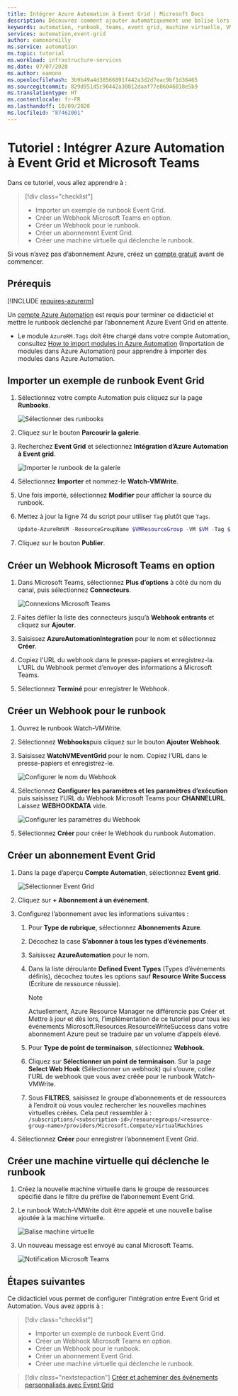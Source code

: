 ```yaml
---
title: Intégrer Azure Automation à Event Grid | Microsoft Docs
description: Découvrez comment ajouter automatiquement une balise lors de la création d’une nouvelle machine virtuelle et envoyer une notification à Microsoft Teams.
keywords: automation, runbook, teams, event grid, machine virtuelle, VM
services: automation,event-grid
author: eamonoreilly
ms.service: automation
ms.topic: tutorial
ms.workload: infrastructure-services
ms.date: 07/07/2020
ms.author: eamono
ms.openlocfilehash: 3b9b49a4d38566891f442a3d2d7eac9bf1d36465
ms.sourcegitcommit: 829d951d5c90442a38012daaf77e86046018e5b9
ms.translationtype: HT
ms.contentlocale: fr-FR
ms.lasthandoff: 10/09/2020
ms.locfileid: "87462001"
---
```

# <a name="tutorial-integrate-azure-automation-with-event-grid-and-microsoft-teams"></a>Tutoriel : Intégrer Azure Automation à Event Grid et Microsoft Teams

Dans ce tutoriel, vous allez apprendre à :

> [!div class="checklist"]
> * Importer un exemple de runbook Event Grid.
> * Créer un Webhook Microsoft Teams en option.
> * Créer un Webhook pour le runbook.
> * Créer un abonnement Event Grid.
> * Créer une machine virtuelle qui déclenche le runbook.

Si vous n’avez pas d’abonnement Azure, créez un [compte gratuit](https://azure.microsoft.com/free/?WT.mc_id=A261C142F) avant de commencer.

## <a name="prerequisites"></a>Prérequis

[!INCLUDE [requires-azurerm](../../includes/requires-azurerm.md)]

Un [compte Azure Automation](../automation/index.yml) est requis pour terminer ce didacticiel et mettre le runbook déclenché par l’abonnement Azure Event Grid en attente.

* Le module `AzureRM.Tags` doit être chargé dans votre compte Automation, consultez [How to import modules in Azure Automation](../automation/automation-update-azure-modules.md) (Importation de modules dans Azure Automation) pour apprendre à importer des modules dans Azure Automation.

## <a name="import-an-event-grid-sample-runbook"></a>Importer un exemple de runbook Event Grid

1. Sélectionnez votre compte Automation puis cliquez sur la page **Runbooks**.

   ![Sélectionner des runbooks](./media/ensure-tags-exists-on-new-virtual-machines/select-runbooks.png)

2. Cliquez sur le bouton **Parcourir la galerie**.

3. Recherchez **Event Grid** et sélectionnez **Intégration d’Azure Automation à Event grid**.

    ![Importer le runbook de la galerie](media/ensure-tags-exists-on-new-virtual-machines/gallery-event-grid.png)

4. Sélectionnez **Importer** et nommez-le **Watch-VMWrite**.

5. Une fois importé, sélectionnez **Modifier** pour afficher la source du runbook. 
6. Mettez à jour la ligne 74 du script pour utiliser `Tag` plutôt que `Tags`.

    ```powershell
    Update-AzureRmVM -ResourceGroupName $VMResourceGroup -VM $VM -Tag $Tag | Write-Verbose
    ```
7. Cliquez sur le bouton **Publier**.

## <a name="create-an-optional-microsoft-teams-webhook"></a>Créer un Webhook Microsoft Teams en option

1. Dans Microsoft Teams, sélectionnez **Plus d’options** à côté du nom du canal, puis sélectionnez **Connecteurs**.

    ![Connexions Microsoft Teams](media/ensure-tags-exists-on-new-virtual-machines/teams-webhook.png)

2. Faites défiler la liste des connecteurs jusqu’à **Webhook entrants** et cliquez sur **Ajouter**.

3. Saisissez **AzureAutomationIntegration** pour le nom et sélectionnez **Créer**.

4. Copiez l'URL du webhook dans le presse-papiers et enregistrez-la. L’URL du Webhook permet d’envoyer des informations à Microsoft Teams.

5. Sélectionnez **Terminé** pour enregistrer le Webhook.

## <a name="create-a-webhook-for-the-runbook"></a>Créer un Webhook pour le runbook

1. Ouvrez le runbook Watch-VMWrite.

2. Sélectionnez **Webhooks**puis cliquez sur le bouton **Ajouter Webhook**.

3. Saisissez **WatchVMEventGrid** pour le nom. Copiez l’URL dans le presse-papiers et enregistrez-le.

    ![Configurer le nom du Webhook](media/ensure-tags-exists-on-new-virtual-machines/copy-url.png)

4. Sélectionnez **Configurer les paramètres et les paramètres d’exécution** puis saisissez l’URL du Webhook Microsoft Teams pour **CHANNELURL**. Laissez **WEBHOOKDATA** vide.

    ![Configurer les paramètres du Webhook](media/ensure-tags-exists-on-new-virtual-machines/configure-webhook-parameters.png)

5. Sélectionnez **Créer** pour créer le Webhook du runbook Automation.

## <a name="create-an-event-grid-subscription"></a>Créer un abonnement Event Grid

1. Dans la page d’aperçu **Compte Automation**, sélectionnez **Event grid**.

    ![Sélectionner Event Grid](media/ensure-tags-exists-on-new-virtual-machines/select-event-grid.png)

2. Cliquez sur **+ Abonnement à un événement**.

3. Configurez l’abonnement avec les informations suivantes :
    1. Pour **Type de rubrique**, sélectionnez **Abonnements Azure**.
    2. Décochez la case **S’abonner à tous les types d’événements**.
    3. Saisissez **AzureAutomation** pour le nom.
    4. Dans la liste déroulante **Defined Event Types** (Types d’événements définis), décochez toutes les options sauf **Resource Write Success** (Écriture de ressource réussie).

        > [!NOTE] 
        > Actuellement, Azure Resource Manager ne différencie pas Créer et Mettre à jour et dès lors, l’implémentation de ce tutoriel pour tous les événements Microsoft.Resources.ResourceWriteSuccess dans votre abonnement Azure peut se traduire par un volume d’appels élevé.
    1. Pour **Type de point de terminaison**, sélectionnez **Webhook**.
    2. Cliquez sur **Sélectionner un point de terminaison**. Sur la page **Select Web Hook** (Sélectionner un webhook) qui s’ouvre, collez l’URL de webhook que vous avez créée pour le runbook Watch-VMWrite.
    3. Sous **FILTRES**, saisissez le groupe d’abonnements et de ressources à l’endroit où vous voulez rechercher les nouvelles machines virtuelles créées. Cela peut ressembler à : `/subscriptions/<subscription-id>/resourcegroups/<resource-group-name>/providers/Microsoft.Compute/virtualMachines`

4. Sélectionnez **Créer** pour enregistrer l’abonnement Event Grid.

## <a name="create-a-vm-that-triggers-the-runbook"></a>Créer une machine virtuelle qui déclenche le runbook

1. Créez la nouvelle machine virtuelle dans le groupe de ressources spécifié dans le filtre du préfixe de l’abonnement Event Grid.

2. Le runbook Watch-VMWrite doit être appelé et une nouvelle balise ajoutée à la machine virtuelle.

    ![Balise machine virtuelle](media/ensure-tags-exists-on-new-virtual-machines/vm-tag.png)

3. Un nouveau message est envoyé au canal Microsoft Teams.

    ![Notification Microsoft Teams](media/ensure-tags-exists-on-new-virtual-machines/teams-vm-message.png)

## <a name="next-steps"></a>Étapes suivantes

Ce didacticiel vous permet de configurer l’intégration entre Event Grid et Automation. Vous avez appris à :

> [!div class="checklist"]
> * Importer un exemple de runbook Event Grid.
> * Créer un Webhook Microsoft Teams en option.
> * Créer un Webhook pour le runbook.
> * Créer un abonnement Event Grid.
> * Créer une machine virtuelle qui déclenche le runbook.

> [!div class="nextstepaction"]
> [Créer et acheminer des événements personnalisés avec Event Grid](../event-grid/custom-event-quickstart.md)
